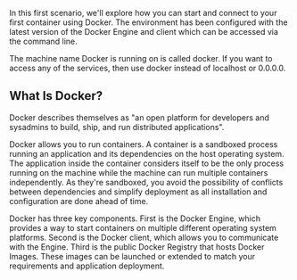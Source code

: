 In this first scenario, we'll explore how you can start and connect to your first container using Docker. The environment has been configured with the latest version of the Docker Engine and client which can be accessed via the command line.

The machine name Docker is running on is called docker. If you want to access any of the services, then use docker instead of localhost or 0.0.0.0.

## What Is Docker?

Docker describes themselves as "an open platform for developers and sysadmins to build, ship, and run distributed applications".

Docker allows you to run containers. A container is a sandboxed process running an application and its dependencies on the host operating system. The application inside the container considers itself to be the only process running on the machine while the machine can run multiple containers independently. As they're sandboxed, you avoid the possibility of conflicts between dependencies and simplify deployment as all installation and configuration are done ahead of time.

Docker has three key components. First is the Docker Engine, which provides a way to start containers on multiple different operating system platforms. Second is the Docker client, which allows you to communicate with the Engine. Third is the public Docker Registry that hosts Docker Images. These images can be launched or extended to match your requirements and application deployment.